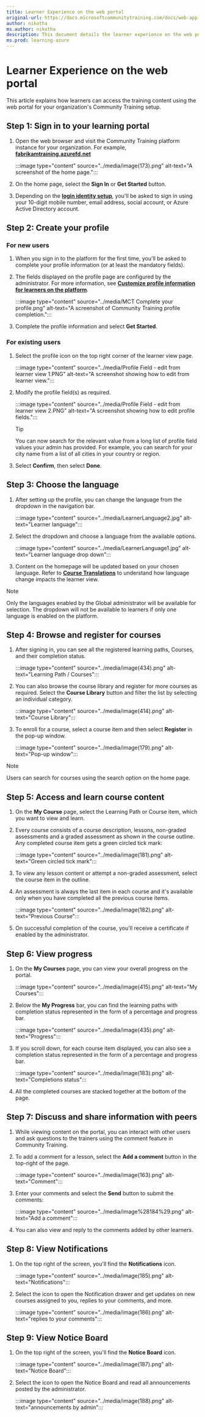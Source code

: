 ```yaml
---
title: Learner Experience on the web portal
original-url: https://docs.microsoftcommunitytraining.com/docs/web-app
author: nikotha
ms.author: nikotha
description: This document details the learner experience on the web portal of Community Training.
ms.prod: learning-azure
---
```


# Learner Experience on the web portal

This article explains how learners can access the training content using the web portal for your organization's Community Training setup.

## Step 1: Sign in to your learning portal

1. Open the web browser and visit the Community Training platform instance for your organization. For example, [**fabrikamtraining.azurefd.net**](https://fabrikamtraining.azurefd.net/)

    :::image type="content" source="../media/image(173).png" alt-text="A screenshot of the home page.":::

2. On the home page, select the **Sign In**  or  **Get Started** button.

3. Depending on the [**login identity setup**](../infrastructure-management/install-your-platform-instance/configure-login-social-work-school-account.md), you'll be asked to sign in using your 10-digit mobile number, email address, social account, or Azure Active Directory account.

## Step 2: Create your profile

### For new users

1. When you sign in to the platform for the first time, you'll be asked to complete your profile information (or at least the mandatory fields).

2. The fields displayed on the profile page are configured by the administrator. For more information, see [**Customize profile information for learners on the platform**](../settings/add-additional-profile-fields-for-user-information.md).

    :::image type="content" source="../media/MCT Complete your profile.png" alt-text="A screenshot of Community Training profile completion.":::

3. Complete the profile information and select **Get Started**.

### For existing users

1. Select the profile icon on the top right corner of the learner view page.

    :::image type="content" source="../media/Profile Field - edit from learner view 1.PNG" alt-text="A screenshot showing how to edit from learner view.":::

2. Modify the profile field(s) as required.

    :::image type="content" source="../media/Profile Field - edit from learner view 2.PNG" alt-text="A screenshot showing how to edit profile fields.":::

    >[!Tip]
    >You can now search for the relevant value from a long list of profile field values your admin has provided. For example, you can search for your city name from a list of all cities in your country or region.

3. Select **Confirm**, then select **Done**.

## Step 3: Choose the language

1. After setting up the profile, you can change the language from the dropdown in the navigation bar.

    :::image type="content" source="../media/LearnerLanguage2.jpg" alt-text="Learner language":::

2. Select the dropdown and choose a language from the available options.

    :::image type="content" source="../media/LearnerLanguage1.jpg" alt-text="Learner language drop down":::

3. Content on the homepage will be updated based on your chosen language. Refer to [**Course Translations**](../content-management/create-content/create-course-category/create-a-new-course.md#option-4---create-multiple-translations-for-a-course) to understand how language change impacts the learner view.

>[!NOTE]
>Only the languages enabled by the Global administrator will be available for selection. The dropdown will not be available to learners if only one language is enabled on the platform.

## Step 4: Browse and register for courses

1. After signing in, you can see all the registered learning paths, Courses, and their completion status.

    :::image type="content" source="../media/image(434).png" alt-text="Learning Path / Courses":::

2. You can also browse the course library and register for more courses as required. Select the **Course Library** button and filter the list by selecting an individual category.

    :::image type="content" source="../media/image(414).png" alt-text="Course Library":::

3. To enroll for a course, select a course item and then select **Register** in the pop-up window.

    :::image type="content" source="../media/image(179).png" alt-text="Pop-up window":::

> [!NOTE]
> Users can search for courses using the search option on the home page.

## Step 5: Access and learn course content

1. On the **My Course** page, select the Learning Path or Course item, which you want to view and learn.

2. Every course consists of a course description, lessons, non-graded assessments and a graded assessment as shown in the course outline. Any completed course item gets a green circled tick mark:

    :::image type="content" source="../media/image(181).png" alt-text="Green circled tick mark":::

3. To view any lesson content or attempt a non-graded assessment, select the course item in the outline.

4. An assessment is always the last item in each course and it's available only when you have completed all the previous course items.

    :::image type="content" source="../media/image(182).png" alt-text="Previous Course":::

5. On successful completion of the course, you'll receive a certificate if enabled by the administrator.

## Step 6: View progress

1. On the **My Courses** page,  you can view your overall progress on the portal.

    :::image type="content" source="../media/image(415).png" alt-text="My Courses":::

2. Below the **My Progress** bar, you can find the learning paths with completion status represented in the form of a percentage and progress bar.

    :::image type="content" source="../media/image(435).png" alt-text="Progress":::

3. If you scroll down, for each course item displayed, you can also see a completion status represented in the form of a percentage and progress bar.

    :::image type="content" source="../media/image(183).png" alt-text="Completions status":::

4. All the completed courses are stacked together at the bottom of the page.

## Step 7: Discuss and share information with peers

1. While viewing content on the portal, you can interact with other users and ask questions to the trainers using the comment feature in Community Training.

2. To add a comment for a lesson, select the  **Add a comment** button in the top-right of the page.

    :::image type="content" source="../media/image(163).png" alt-text="Comment":::

3. Enter your comments and select the **Send** button to submit the comments:

     :::image type="content" source="../media/image%28184%29.png" alt-text="Add a comment":::

4. You can also view and reply to the comments added by other learners.

## Step 8: View Notifications

1. On the top right of the screen, you'll find the **Notifications** icon.

    :::image type="content" source="../media/image(185).png" alt-text="Notifications":::

2. Select the icon to open the Notification drawer and get updates on new courses assigned to you, replies to your comments, and more.

    :::image type="content" source="../media/image(186).png" alt-text="replies to your comments":::

## Step 9: View Notice Board

1. On the top right of the screen, you'll find the **Notice Board** icon.  

    :::image type="content" source="../media/image(187).png" alt-text="Notice Board":::

2. Select the icon to open the Notice Board and read all announcements posted by the administrator.

    :::image type="content" source="../media/image(188).png" alt-text="announcements by admin":::
